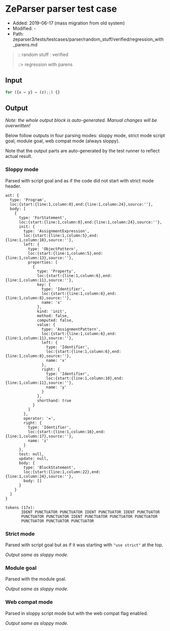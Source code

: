# ZeParser parser test case

- Added: 2019-06-17 (mass migration from old system)
- Modified: -
- Path: zeparser3/tests/testcases/parser/random_stuff/verified/regression_with_parens.md

> :: random stuff : verified
>
> ::> regression with parens

## Input

`````js
for ({x = y} = (z);;) {}
`````

## Output

_Note: the whole output block is auto-generated. Manual changes will be overwritten!_

Below follow outputs in four parsing modes: sloppy mode, strict mode script goal, module goal, web compat mode (always sloppy).

Note that the output parts are auto-generated by the test runner to reflect actual result.

### Sloppy mode

Parsed with script goal and as if the code did not start with strict mode header.

`````
ast: {
  type: 'Program',
  loc:{start:{line:1,column:0},end:{line:1,column:24},source:''},
  body: [
    {
      type: 'ForStatement',
      loc:{start:{line:1,column:0},end:{line:1,column:24},source:''},
      init: {
        type: 'AssignmentExpression',
        loc:{start:{line:1,column:5},end:{line:1,column:18},source:''},
        left: {
          type: 'ObjectPattern',
          loc:{start:{line:1,column:5},end:{line:1,column:13},source:''},
          properties: [
            {
              type: 'Property',
              loc:{start:{line:1,column:6},end:{line:1,column:11},source:''},
              key: {
                type: 'Identifier',
                loc:{start:{line:1,column:6},end:{line:1,column:8},source:''},
                name: 'x'
              },
              kind: 'init',
              method: false,
              computed: false,
              value: {
                type: 'AssignmentPattern',
                loc:{start:{line:1,column:6},end:{line:1,column:11},source:''},
                left: {
                  type: 'Identifier',
                  loc:{start:{line:1,column:6},end:{line:1,column:8},source:''},
                  name: 'x'
                },
                right: {
                  type: 'Identifier',
                  loc:{start:{line:1,column:10},end:{line:1,column:11},source:''},
                  name: 'y'
                }
              },
              shorthand: true
            }
          ]
        },
        operator: '=',
        right: {
          type: 'Identifier',
          loc:{start:{line:1,column:16},end:{line:1,column:17},source:''},
          name: 'z'
        }
      },
      test: null,
      update: null,
      body: {
        type: 'BlockStatement',
        loc:{start:{line:1,column:22},end:{line:1,column:24},source:''},
        body: []
      }
    }
  ]
}

tokens (17x):
       IDENT PUNCTUATOR PUNCTUATOR IDENT PUNCTUATOR IDENT PUNCTUATOR
       PUNCTUATOR PUNCTUATOR IDENT PUNCTUATOR PUNCTUATOR PUNCTUATOR
       PUNCTUATOR PUNCTUATOR PUNCTUATOR
`````

### Strict mode

Parsed with script goal but as if it was starting with `"use strict"` at the top.

_Output same as sloppy mode._

### Module goal

Parsed with the module goal.

_Output same as sloppy mode._

### Web compat mode

Parsed in sloppy script mode but with the web compat flag enabled.

_Output same as sloppy mode._
